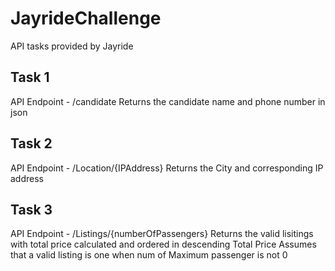 # JayrideChallenge
API tasks provided by Jayride

## Task 1
API Endpoint - /candidate
Returns the candidate name and phone number in json

## Task 2
API Endpoint - /Location/{IPAddress}
Returns the City and corresponding IP address

## Task 3
API Endpoint - /Listings/{numberOfPassengers}
Returns the valid lisitings with total price calculated and ordered in descending Total Price
Assumes that a valid listing is one when num of Maximum passenger is not 0

